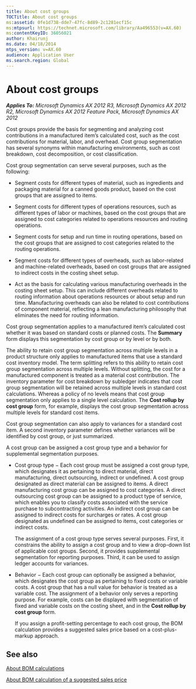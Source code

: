 ```yaml
---
title: About cost groups
TOCTitle: About cost groups
ms:assetid: 0fe1d738-dde7-47fc-8d89-2c1281ecf15c
ms:mtpsurl: https://technet.microsoft.com/library/Aa496553(v=AX.60)
ms:contentKeyID: 36056021
author: Khairunj
ms.date: 04/18/2014
mtps_version: v=AX.60
audience: Application User
ms.search.region: Global
---
```


# About cost groups 


_**Applies To:** Microsoft Dynamics AX 2012 R3, Microsoft Dynamics AX 2012 R2, Microsoft Dynamics AX 2012 Feature Pack, Microsoft Dynamics AX 2012_

Cost groups provide the basis for segmenting and analyzing cost contributions in a manufactured item’s calculated cost, such as the cost contributions for material, labor, and overhead. Cost group segmentation has several synonyms within manufacturing environments, such as cost breakdown, cost decomposition, or cost classification.

Cost group segmentation can serve several purposes, such as the following:

  - Segment costs for different types of material, such as ingredients and packaging material for a canned goods product, based on the cost groups that are assigned to items.

  - Segment costs for different types of operations resources, such as different types of labor or machines, based on the cost groups that are assigned to cost categories related to operations resources and routing operations.

  - Segment costs for setup and run time in routing operations, based on the cost groups that are assigned to cost categories related to the routing operations.

  - Segment costs for different types of overheads, such as labor-related and machine-related overheads, based on cost groups that are assigned to indirect costs in the costing sheet setup.

  - Act as the basis for calculating various manufacturing overheads in the costing sheet setup. This can include different overheads related to routing information about operations resources or about setup and run time. Manufacturing overheads can also be related to cost contributions of component material, reflecting a lean manufacturing philosophy that eliminates the need for routing information.

Cost group segmentation applies to a manufactured item’s calculated cost whether it was based on standard costs or planned costs. The **Summary** form displays this segmentation by cost group or by level or by both.

The ability to retain cost group segmentation across multiple levels in a product structure only applies to manufactured items that use a standard cost inventory model. The term splitting refers to this ability to retain cost group segmentation across multiple levels. Without splitting, the cost for a manufactured component is treated as a material cost contribution. The inventory parameter for cost breakdown by subledger indicates that cost group segmentation will be retained across multiple levels in standard cost calculations. Whereas a policy of no levels means that cost group segmentation only applies to a single level calculation. The **Cost rollup by cost group** form, for example, displays the cost group segmentation across multiple levels for standard cost items.

Cost group segmentation can also apply to variances for a standard cost item. A second inventory parameter defines whether variances will be identified by cost group, or just summarized.

A cost group can be assigned a cost group type and a behavior for supplemental segmentation purposes.

  - Cost group type − Each cost group must be assigned a cost group type, which designates it as pertaining to direct material, direct manufacturing, direct outsourcing, indirect or undefined. A cost group designated as direct material can be assigned to items. A direct manufacturing cost group can be assigned to cost categories. A direct outsourcing cost group can be assigned to a product type of service, which enables you to classify costs associated with the service purchase to subcontracting activities. An indirect cost group can be assigned to indirect costs for surcharges or rates. A cost group designated as undefined can be assigned to items, cost categories or indirect costs.
    
    The assignment of a cost group type serves several purposes. First, it constrains the ability to assign a cost group and to view a drop-down list of applicable cost groups. Second, it provides supplemental segmentation for reporting purposes. Third, it can be used to assign ledger accounts for variances.

  - Behavior − Each cost group can optionally be assigned a behavior, which designates the cost group as pertaining to fixed costs or variable costs. A cost group that has a null value for behavior is treated as a variable cost. The assignment of a behavior only serves a reporting purpose. For example, costs can be displayed with segmentation of fixed and variable costs on the costing sheet, and in the **Cost rollup by cost group** form.
    
    If you assign a profit-setting percentage to each cost group, the BOM calculation provides a suggested sales price based on a cost-plus-markup approach.

## See also

[About BOM calculations](about-bom-calculations.md)

[About BOM calculation of a suggested sales price](about-bom-calculation-of-a-suggested-sales-price.md)

  


